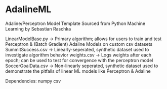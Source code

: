 # AdalineML

Adaline/Perceptron Model Template Sourced from Python Machine Learning by Sebastian Raschka 


LinearModelBase.py -> Primary algorithm; allows for users to train and test Perceptron & (Batch Gradient) Adaline Models on custom csv datasets
SummitSuccess.csv -> Linearly-seperated, synthetic dataset used to investigate algorithm behavior
weights.csv -> Logs weights after each epoch; can be used to test for convergence with the perceptron model
SoccerGoalData.csv -> Non-linearly seperated, synthetic dataset used to demonstrate the pitfalls of linear ML models like Perceptron & Adaline



Dependencies:
numpy
csv

